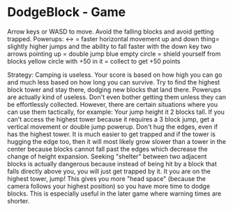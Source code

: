 # DodgeBlock - Game

Arrow keys or WASD to move. Avoid the falling blocks and avoid getting trapped.
Powerups:
<-> = faster horizontal movement
up and down thing= slightly higher jumps and the ability to fall faster with the down key
two arrows pointing up = double jump
blue empty circle = shield yourself from blocks
yellow circle with +50 in it = collect to get +50 points

Strategy:
Camping is useless. Your score is based on how high you can go and much less based on how long you can survive. Try to find the highest block tower and stay there, dodging new blocks that land there.
Powerups are actually kind of useless. Don't even bother getting them unless they can be effortlessly collected. However, there are certain situations where you can use them tactically, for example:
Your jump height it 2 blocks tall. If you can't access the highest tower because it requires a 3 block jump, get a vertical movement or double jump powerup.
Don't hug the edges, even if has the highest tower. It is much easier to get trapped and if the tower is hugging the edge too, then it will most likely grow slower than a tower in the center because blocks cannot fall past the edges which decrease the change of height expansion.
Seeking "shelter" between two adjacent blocks is actually dangerous because instead of being hit by a block that falls directly above you, you will just get trapped by it.
It you are on the highest tower, jump! This gives you more "head space" (because the camera follows your highest position) so you have more time to dodge blocks. This is especially useful in the later game where warning times are shorter.

